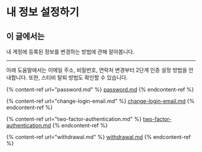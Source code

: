 # 내 정보 설정하기

## 이 글에서는

내 계정에 등록된 정보를 변경하는 방법에 관해 알아봅니다.

***

아래 도움말에서는 이메일 주소, 비밀번호, 연락처 변경부터 2단계 인증 설정 방법을 안내합니다. 또한, 스티비 탈퇴 방법도 확인할 수 있습니다.

{% content-ref url="password.md" %}
[password.md](password.md)
{% endcontent-ref %}

{% content-ref url="change-login-email.md" %}
[change-login-email.md](change-login-email.md)
{% endcontent-ref %}

{% content-ref url="two-factor-authentication.md" %}
[two-factor-authentication.md](two-factor-authentication.md)
{% endcontent-ref %}

{% content-ref url="withdrawal.md" %}
[withdrawal.md](withdrawal.md)
{% endcontent-ref %}
